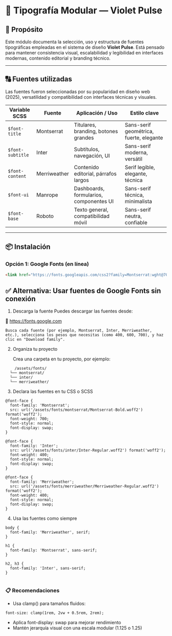 # 📘 Tipografía Modular — Violet Pulse

## 🎯 Propósito

Este módulo documenta la selección, uso y estructura de fuentes tipográficas empleadas en el sistema de diseño **Violet Pulse**. Está pensado para mantener consistencia visual, escalabilidad y legibilidad en interfaces modernas, contenido editorial y branding técnico.

---

## 🔠 Fuentes utilizadas

Las fuentes fueron seleccionadas por su popularidad en diseño web (2025), versatilidad y compatibilidad con interfaces técnicas y visuales.

| Variable SCSS        | Fuente         | Aplicación / Uso                         | Estilo clave                           |
|----------------------|----------------|------------------------------------------|----------------------------------------|
| `$font-title`        | Montserrat     | Titulares, branding, botones grandes     | Sans-serif geométrica, fuerte, elegante|
| `$font-subtitle`     | Inter          | Subtítulos, navegación, UI               | Sans-serif moderna, versátil           |
| `$font-content`      | Merriweather   | Contenido editorial, párrafos largos     | Serif legible, elegante, técnica       |
| `$font-ui`           | Manrope        | Dashboards, formularios, componentes UI  | Sans-serif técnica, minimalista        |
| `$font-base`         | Roboto         | Texto general, compatibilidad móvil      | Sans-serif neutra, confiable           |

---

## 📦 Instalación

### Opción 1: Google Fonts (en línea)

```html
<link href="https://fonts.googleapis.com/css2?family=Montserrat:wght@700&family=Inter:wght@400;600&family=Merriweather&family=Manrope:wght@400;600&family=Roboto:wght@400;700&display=swap" rel="stylesheet" />
```

## ✅ Alternativa: Usar fuentes de Google Fonts sin conexión

1. Descarga la fuente
Puedes descargar las fuentes desde:

🔗 https://fonts.google.com

    Busca cada fuente (por ejemplo, Montserrat, Inter, Merriweather, etc.), selecciona los pesos que necesitas (como 400, 600, 700), y haz clic en "Download family".

2. Organiza tu proyecto

    Crea una carpeta en tu proyecto, por ejemplo:

```
    /assets/fonts/
  └── montserrat/
  └── inter/
  └── merriweather/
```

3. Declara las fuentes en tu CSS o SCSS

```
@font-face {
  font-family: 'Montserrat';
  src: url('/assets/fonts/montserrat/Montserrat-Bold.woff2') format('woff2');
  font-weight: 700;
  font-style: normal;
  font-display: swap;
}

@font-face {
  font-family: 'Inter';
  src: url('/assets/fonts/inter/Inter-Regular.woff2') format('woff2');
  font-weight: 400;
  font-style: normal;
  font-display: swap;
}

@font-face {
  font-family: 'Merriweather';
  src: url('/assets/fonts/merriweather/Merriweather-Regular.woff2') format('woff2');
  font-weight: 400;
  font-style: normal;
  font-display: swap;
}

```


4. Usa las fuentes como siempre


```
body {
  font-family: 'Merriweather', serif;
}

h1 {
  font-family: 'Montserrat', sans-serif;
}

h2, h3 {
  font-family: 'Inter', sans-serif;
}


```
### 📋 Recomendaciones

- Usa clamp() para tamaños fluidos:

```
font-size: clamp(1rem, 2vw + 0.5rem, 2rem);

```
- Aplica font-display: swap para mejorar rendimiento
- Mantén jerarquía visual con una escala modular (1.125 o 1.25)